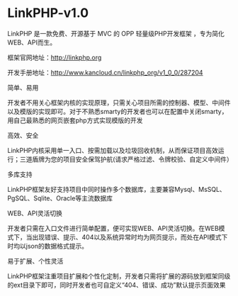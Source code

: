 # LinkPHP-v1.0
LinkPHP 是一款免费、开源基于 MVC 的 OPP 轻量级PHP开发框架 ，专为简化WEB、API而生。


框架官网地址：<a href='http://linkphp.org' target='_blank'>http://linkphp.org</a>

开发手册地址：http://www.kancloud.cn/linkphp_org/v1_0_0/287204



简单、易用

开发者不用关心框架内核的实现原理，只需关心项目所需的控制器、模型、中间件以及模版的实现即可。对于不熟悉smarty的开发者也可以在配置中关闭smarty，用自己最熟悉的网页嵌套php方式实现模版的开发



高效、安全

LinkPHP内核采用单一入口、按需加载以及垃圾回收机制，从而保证项目高效运行；三道盾牌为您的项目安全保驾护航(请求严格过滤、令牌校验、自定义中间件）



多库支持

LinkPHP框架友好支持项目中同时操作多个数据库，主要兼容Mysql、MsSQL、PgSQL、Sqlite、Oracle等主流数据库



WEB、API灵活切换

开发者只需在入口文件进行简单配置，便可实现WEB、API灵活切换。在WEB模式下，当出现错误、提示、404以及系统异常时均为网页提示，而处在API模式下时均以json的数据格式提示。



易于扩展、个性灵活

LinkPHP框架注重项目扩展和个性化定制，开发者只需将扩展的源码放到框架同级的ext目录下即可，同时开发者也可自定义“404、错误、成功”默认提示页面效果
